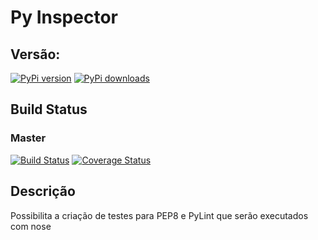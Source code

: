# Py Inspector

## Versão:

[![PyPi version](https://pypip.in/v/py-inspector/badge.png)](https://pypi.python.org/pypi/py-inspector)
[![PyPi downloads](https://pypip.in/d/py-inspector/badge.png)](https://pypi.python.org/pypi/py-inspector)


## Build Status

### Master

[![Build Status](https://travis-ci.org/Maethorin/py-inspector.svg?branch=master)](https://travis-ci.org/Maethorin/py-inspector)
[![Coverage Status](https://coveralls.io/repos/Maethorin/py-inspector/badge.svg?branch=master)](https://coveralls.io/r/Maethorin/py-inspector?branch=master)

## Descrição

Possibilita a criação de testes para PEP8 e PyLint que serão executados com nose
